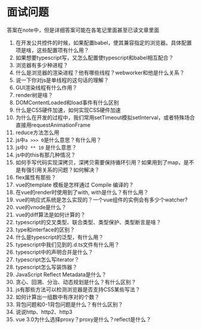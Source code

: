 # 面试问题

答案在note中，但是详细答案可能在各笔记里面甚至已读文章里面

1. 在开发公共控件的时候，如果配置babel，使其兼容指定的浏览器。具体配置项是啥，这些配置项有什么用？
2. 如果想要typescript写，又怎么配置使typescript和babel相互配合？
3. 浏览器有多少种进程？
4. 什么是浏览器的渲染进程？他有哪些线程？webworker和他是什么关系？
5. 说一下你对js是单线程的这句话的理解？
6. GUI渲染线程有什么作用？
7. render树是啥？
8. DOMContentLoaded和load事件有什么区别
9. 什么是CSS硬件加速，如何实现CSS硬件加速
10. 为什么在开发的过程中，我们常用setTimeout模拟setInterval，或者特殊场合直接用requestAnimationFrame
11. reduce方法怎么用
12. js中`a >>> 0`是什么意思？有什么用？
13. js中`2 ** 10` 是什么意思？
14. js中的this有那几种情况？
15. 如何手写代码实现深拷贝，深拷贝需要保持循环引用？如果用到了map，是不是有强引用关系的问题？如何解决？
16. flex属性有那些？
17. vue的template 模板是怎样通过 Compile 编译的？
18. 在vue的render时使用到了with, with是什么？有什么用？
19. vue的响应式系统是怎么实现的？一个vue组件的实例会有多少个watcher?
20. vue的vnode是什么？
21. vue的diff算法是如何计算的？
22. typescript的交叉类型、联合类型、类型保护、类型断言是啥？
23. type和interface的区别？
24. 什么是typescript的泛型，有什么用？
25. typescript中我们见到的.d.ts文件有什么用？
26. typescript中的声明合并是什么？
27. typescript怎么写iterator？
28. typescript怎么写装饰器？
29. JavaScript Reflect Metadata是什么？
30. 贪心、回溯、分治、动态规划是什么？有什么区别？
31. js有那些方法可以检测浏览器是否支持CSS某些写法？
32. 如何计算出一组数中有序对的个数？
33. 背包问题和0-1背包问题是什么？有什么区别？
34. 说说http、http2、http3
35. vue 3.0为什么选择proxy？proxy是什么？reflect是什么？
